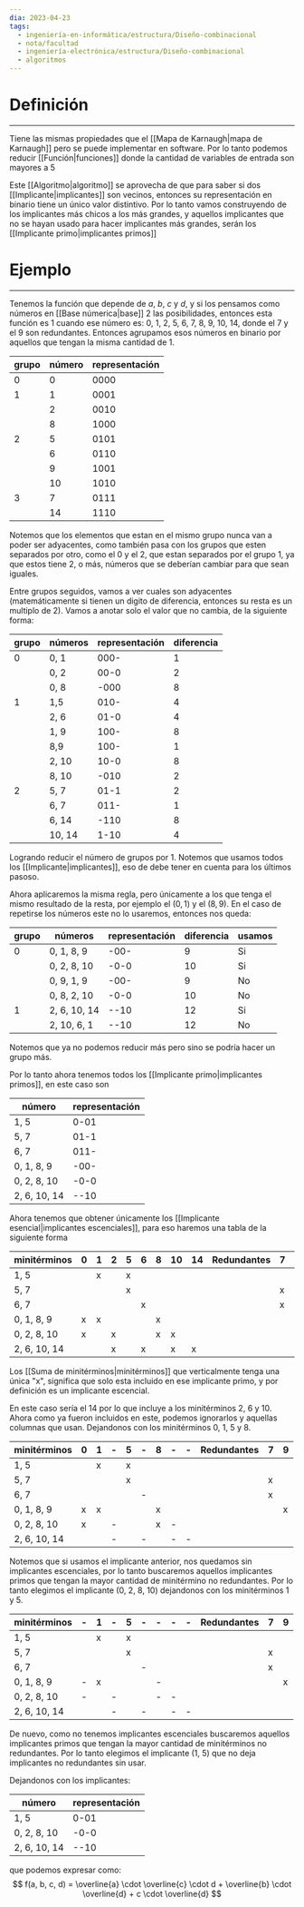 ```yaml
---
dia: 2023-04-23
tags:
  - ingeniería-en-informática/estructura/Diseño-combinacional
  - nota/facultad
  - ingeniería-electrónica/estructura/Diseño-combinacional
  - algoritmos
---
```

# Definición
---
Tiene las mismas propiedades que el [[Mapa de Karnaugh|mapa de Karnaugh]] pero se puede implementar en software. Por lo tanto podemos reducir [[Función|funciones]] donde la cantidad de variables de entrada son mayores a $5$

Este [[Algoritmo|algoritmo]] se aprovecha de que para saber si dos [[Implicante|implicantes]] son vecinos, entonces su representación en binario tiene un único valor distintivo. Por lo tanto vamos construyendo de los implicantes más chicos a los más grandes, y aquellos implicantes que no se hayan usado para hacer implicantes más grandes, serán los [[Implicante primo|implicantes primos]]

# Ejemplo
---
Tenemos la función que depende de $a$, $b$, $c$ y $d$, y si los pensamos como números en [[Base númerica|base]] 2 las posibilidades, entonces esta función es $1$ cuando ese número es: $0$, $1$, $2$, $5$, $6$, $7$, $8$, $9$, $10$, $14$, donde el $7$ y el $9$ son redundantes. Entonces agrupamos esos números en binario por aquellos que tengan la misma cantidad de $1$.

| grupo | número | representación |
| ----- | ------ | -------------- |
| 0     | 0      | 0000           |
| 1     | 1      | 0001           |
|       | 2      | 0010           |
|       | 8      | 1000           |
| 2     | 5      | 0101           |
|       | 6      | 0110           |
|       | 9      | 1001           |
|       | 10     | 1010           |
| 3     | 7      | 0111           |
|       | 14     | 1110               |

Notemos que los elementos que estan en el mismo grupo nunca van a poder ser adyacentes, como también pasa con los grupos que esten separados por otro, como el 0 y el 2, que estan separados por el grupo 1, ya que estos tiene 2, o más, números que se deberían cambiar para que sean iguales.

Entre grupos seguidos, vamos a ver cuales son adyacentes (matemáticamente si tienen un digito de diferencia, entonces su resta es un multiplo de 2). Vamos a anotar solo el valor que no cambia, de la siguiente forma:

| grupo | números | representación | diferencia |
| ----- | ------- | -------------- | ---------- |
| 0     | 0, 1    | 000-           | 1          |
|       | 0, 2    | 00-0           | 2          |
|       | 0, 8    | -000           | 8          |
| 1     | 1,5     | 010-           | 4          |
|       | 2, 6    | 01-0           | 4          |
|       | 1, 9    | 100-           | 8          |
|       | 8,9     | 100-           | 1          |
|       | 2, 10   | 10-0           | 8          |
|       | 8, 10   | -010           | 2          |
| 2     | 5, 7    | 01-1           | 2          |
|       | 6, 7    | 011-           | 1          |
|       | 6, 14   | -110           | 8          |
|       | 10, 14  | 1-10           | 4          |

Logrando reducir el número de grupos por 1. Notemos que usamos todos los [[Implicante|implicantes]], eso de debe tener en cuenta para los últimos pasoso.

Ahora aplicaremos la misma regla, pero únicamente a los que tenga el mismo resultado de la resta, por ejemplo el $(0, 1)$ y el $(8, 9)$. En el caso de repetirse los números este no lo usaremos, entonces nos queda:

| grupo | números      | representación | diferencia | usamos |
| ----- | ------------ | -------------- | ---------- | ------ |
| 0     | 0, 1, 8, 9   | -00-           | 9          | Si     |
|       | 0, 2, 8, 10  | -0-0           | 10         | Si     |
|       | 0, 9, 1, 9   | -00-           | 9          | No     |
|       | 0, 8, 2, 10  | -0-0           | 10         | No     |
| 1     | 2, 6, 10, 14 | --10           | 12         | Si     |
|       | 2, 10, 6, 1  | --10           | 12         | No       |

Notemos que ya no podemos reducir más pero sino se podría hacer un grupo más. 

Por lo tanto ahora tenemos todos los [[Implicante primo|implicantes primos]], en este caso son

| número       | representación |
| ------------ | -------------- |
| 1, 5         | 0-01           |
| 5, 7         | 01-1           |
| 6, 7         | 011-           |
| 0, 1, 8, 9   | -00-           |
| 0, 2, 8, 10  | -0-0           |
| 2, 6, 10, 14 | --10               |

Ahora tenemos que obtener únicamente los [[Implicante esencial|implicantes escenciales]], para eso haremos una tabla de la siguiente forma

| minitérminos | 0   | 1   | 2   | 5   | 6   | 8   | 10  | 14  | Redundantes | 7   | 9   |
| ------------ | --- | --- | --- | --- | --- | --- | --- | --- | ----------- | --- | --- |
| 1, 5         |     | x   |     | x   |     |     |     |     |             |     |     |
| 5, 7         |     |     |     | x   |     |     |     |     |             | x   |     |
| 6, 7         |     |     |     |     | x   |     |     |     |             | x   |     |
| 0, 1, 8, 9   | x   | x   |     |     |     | x   |     |     |             |     | x   |
| 0, 2, 8, 10  | x   |     | x   |     |     | x   | x   |     |             |     |     |
| 2, 6, 10, 14 |     |     | x   |     | x   |     | x   | x   |             |     |     |

Los [[Suma de minitérminos|minitérminos]] que verticalmente tenga una única "x", significa que solo esta incluido en ese implicante primo, y por definición es un implicante escencial.

En este caso sería el $14$ por lo que incluye a los minitérminos $2$, $6$ y $10$. Ahora como ya fueron incluidos en este, podemos ignorarlos y aquellas columnas que usan. Dejandonos con los minitérminos $0$, $1$, $5$ y $8$.

| minitérminos | 0   | 1   | -   | 5   | -   | 8   | -   | -   | Redundantes | 7   | 9   |
| ------------ | --- | --- | --- | --- | --- | --- | --- | --- | ----------- | --- | --- |
| 1, 5         |     | x   |     | x   |     |     |     |     |             |     |     |
| 5, 7         |     |     |     | x   |     |     |     |     |             | x   |     |
| 6, 7         |     |     |     |     | -   |     |     |     |             | x   |     |
| 0, 1, 8, 9   | x   | x   |     |     |     | x   |     |     |             |     | x   |
| 0, 2, 8, 10  | x   |     | -   |     |     | x   | -   |     |             |     |     |
| 2, 6, 10, 14 |     |     | -   |     | -   |     | -   | -   |             |     |     |

Notemos que si usamos el implicante anterior, nos quedamos sin implicantes escenciales, por lo tanto buscaremos aquellos implicantes primos que tengan la mayor cantidad de minitérmino no redundantes. Por lo tanto elegimos el implicante $(0,~2,~8,~10)$ dejandonos con los minitérminos $1$ y $5$.

| minitérminos | -   | 1   | -   | 5   | -   | -   | -   | -   | Redundantes | 7   | 9   |
| ------------ | --- | --- | --- | --- | --- | --- | --- | --- | ----------- | --- | --- |
| 1, 5         |     | x   |     | x   |     |     |     |     |             |     |     |
| 5, 7         |     |     |     | x   |     |     |     |     |             | x   |     |
| 6, 7         |     |     |     |     | -   |     |     |     |             | x   |     |
| 0, 1, 8, 9   | -   | x   |     |     |     | -   |     |     |             |     | x   |
| 0, 2, 8, 10  | -   |     | -   |     |     | -   | -   |     |             |     |     |
| 2, 6, 10, 14 |     |     | -   |     | -   |     | -   | -   |             |     |     |

De nuevo, como no tenemos implicantes escenciales buscaremos aquellos implicantes primos que tengan la mayor cantidad de minitérminos no redundantes. Por lo tanto elegimos el implicante $(1, ~5)$ que no deja implicantes no redundantes sin usar.

Dejandonos con los implicantes:

| número       | representación |
| ------------ | -------------- |
| 1, 5         | 0-01           |
| 0, 2, 8, 10  | -0-0           |
| 2, 6, 10, 14 | --10           |

que podemos expresar como: 
$$ f(a, b, c, d) = \overline{a} \cdot \overline{c} \cdot d + \overline{b} \cdot \overline{d} + c \cdot \overline{d} $$
